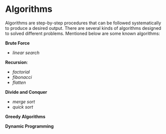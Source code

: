 # Algorithms
Algorithms are step-by-step procedures that can be followed systematically to produce a desired output. There are several kinds of algorithms designed to solved different problems. Mentioned below are some known algorithms:

**Brute Force**
- _linear search_

**Recursion**:
- _factorial_
- _fibonacci_
- _flatten_

**Divide and Conquer**
- _merge sort_
- _quick sort_

**Greedy Algorithms**

**Dynamic Programming**
